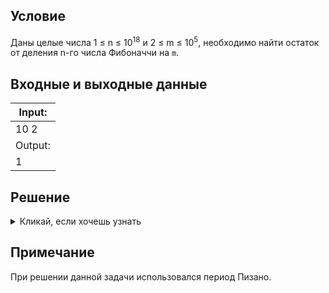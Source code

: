 ## Условие
Даны целые числа 1 ≤ n ≤ 10<sup>18</sup> и 2 ≤ m ≤ 10<sup>5</sup>, необходимо найти остаток от деления n-го числа Фибоначчи на `m`.  
## Входные и выходные данные
| Input:|
|---|
|10 2|
|Output:|
| 1 |

## Решение
<details><summary>Кликай, если хочешь узнать</summary>

```python
def fib_mod(n, m):
    f1, f2 = 0, 1
    t_pisano = [f1, f2] 
    for i in range(2, 6 * m):
        f1, f2 = f2, (f1 + f2) % m
        t_pisano.append(f2 % m)
        if t_pisano[-2] == 0 and t_pisano[-1] == 1:
            return t_pisano[n % (len(t_pisano) - 2)]


def main():
    n, m = map(int, input().split())
    print(fib_mod(n, m))


if __name__ == "__main__":
    main()
```
</details>

## Примечание
При решении данной задачи использовался период Пизано.